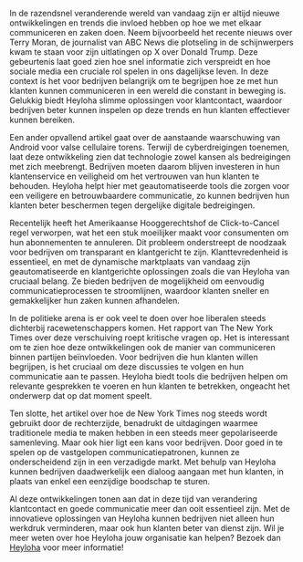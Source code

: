 In de razendsnel veranderende wereld van vandaag zijn er altijd nieuwe ontwikkelingen en trends die invloed hebben op hoe we met elkaar communiceren en zaken doen. Neem bijvoorbeeld het recente nieuws over Terry Moran, de journalist van ABC News die plotseling in de schijnwerpers kwam te staan voor zijn uitlatingen op X over Donald Trump. Deze gebeurtenis laat goed zien hoe snel informatie zich verspreidt en hoe sociale media een cruciale rol spelen in ons dagelijkse leven. In deze context is het voor bedrijven belangrijk om te begrijpen hoe ze met hun klanten kunnen communiceren in een wereld die constant in beweging is. Gelukkig biedt Heyloha slimme oplossingen voor klantcontact, waardoor bedrijven beter kunnen inspelen op deze trends en hun klanten effectiever kunnen bereiken.

Een ander opvallend artikel gaat over de aanstaande waarschuwing van Android voor valse cellulaire torens. Terwijl de cyberdreigingen toenemen, laat deze ontwikkeling zien dat technologie zowel kansen als bedreigingen met zich meebrengt. Bedrijven moeten daarom blijven investeren in hun klantenservice en veiligheid om het vertrouwen van hun klanten te behouden. Heyloha helpt hier met geautomatiseerde tools die zorgen voor een veiligere en betrouwbaardere communicatie, zo kunnen bedrijven hun klanten beter beschermen tegen dergelijke digitale bedreigingen.

Recentelijk heeft het Amerikaanse Hooggerechtshof de Click-to-Cancel regel verworpen, wat het een stuk moeilijker maakt voor consumenten om hun abonnementen te annuleren. Dit probleem onderstreept de noodzaak voor bedrijven om transparant en klantgericht te zijn. Klanttevredenheid is essentieel, en met de dynamische marktplaats van vandaag zijn geautomatiseerde en klantgerichte oplossingen zoals die van Heyloha van cruciaal belang. Ze bieden bedrijven de mogelijkheid om eenvoudig communicatieprocessen te stroomlijnen, waardoor klanten sneller en gemakkelijker hun zaken kunnen afhandelen.

In de politieke arena is er ook veel te doen over hoe liberalen steeds dichterbij racewetenschappers komen. Het rapport van The New York Times over deze verschuiving roept kritische vragen op. Het is interessant om te zien hoe deze ontwikkelingen ook de manier van communiceren binnen partijen beïnvloeden. Voor bedrijven die hun klanten willen begrijpen, is het cruciaal om deze discussies te volgen en hun communicatie aan te passen. Heyloha biedt tools die bedrijven helpen om relevante gesprekken te voeren en hun klanten te betrekken, ongeacht het onderwerp dat op dat moment speelt.

Ten slotte, het artikel over hoe de New York Times nog steeds wordt gebruikt door de rechterzijde, benadrukt de uitdagingen waarmee traditionele media te maken hebben in een steeds meer gepolariseerde samenleving. Maar ook hier ligt een kans voor bedrijven. Door goed in te spelen op de vastgelopen communicatiepatronen, kunnen ze onderscheidend zijn in een verzadigde markt. Met behulp van Heyloha kunnen bedrijven daadwerkelijk een dialoog aangaan met hun klanten, in plaats van enkel een eenzijdige boodschap te sturen.

Al deze ontwikkelingen tonen aan dat in deze tijd van verandering klantcontact en goede communicatie meer dan ooit essentieel zijn. Met de innovatieve oplossingen van Heyloha kunnen bedrijven niet alleen hun werkdruk verminderen, maar ook hun klanten beter van dienst zijn. Wil je meer weten over hoe Heyloha jouw organisatie kan helpen? Bezoek dan [Heyloha](https://heyloha.ai) voor meer informatie!